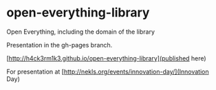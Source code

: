 # open-everything-library
Open Everything, including the domain of the library

Presentation in the gh-pages branch.

[http://h4ck3rm1k3.github.io/open-everything-library](published here)

For presentation at [http://nekls.org/events/innovation-day/](Innovation Day)

